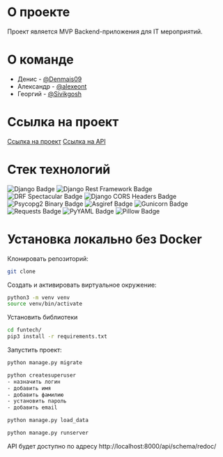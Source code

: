 # О проекте

Проект является MVP Backend-приложения для IT мероприятий.

# О команде

- Денис - [@Denmais09](https://t.me/Denmais09)
- Александр - [@alexeont](https://t.me/alexeont)
- Георгий - [@Sivikgosh](https://t.me/SivikGosh)

# Ссылка на проект

[Ссылка на проект](http://84.252.73.12/)
[Ссылка на API](http://84.252.73.12/api/schema/redoc/)

# Стек технологий

<div> 
 <img src="https://img.shields.io/badge/Django-%23404d59.svg?style=for-the-badge&logo=django&logoColor=green" alt="Django Badge" />
 <img src="https://img.shields.io/badge/djangorestframework-%23404d59.svg?style=for-the-badge&logo=djangorestframework&logoColor=green" alt="Django Rest Framework Badge" />
 <img src="https://img.shields.io/badge/drf--spectacular-%23404d59.svg?style=for-the-badge&logo=drf&logoColor=green" alt="DRF Spectacular Badge" />
 <img src="https://img.shields.io/badge/django--cors--headers-%23404d59.svg?style=for-the-badge&logo=django&logoColor=green" alt="Django CORS Headers Badge" />
 <img src="https://img.shields.io/badge/psycopg2--binary-%23404d59.svg?style=for-the-badge&logo=postgresql&logoColor=green" alt="Psycopg2 Binary Badge" />
 <img src="https://img.shields.io/badge/asgiref-%23404d59.svg?style=for-the-badge&logo=python&logoColor=green" alt="Asgiref Badge" />
 <img src="https://img.shields.io/badge/gunicorn-%23404d59.svg?style=for-the-badge&logo=python&logoColor=green" alt="Gunicorn Badge" />
 <img src="https://img.shields.io/badge/requests-%23404d59.svg?style=for-the-badge&logo=requests&logoColor=green" alt="Requests Badge" />
 <img src="https://img.shields.io/badge/PyYAML-%23404d59.svg?style=for-the-badge&logo=python&logoColor=green" alt="PyYAML Badge" />
 <img src="https://img.shields.io/badge/pillow-%23404d59.svg?style=for-the-badge&logo=pillow&logoColor=green" alt="Pillow Badge" />
</div>

# Установка локально без Docker

Клонировать репозиторий:

```bash
git clone
```

Создать и активировать виртуальное окружение:

```bash
python3 -m venv venv
source venv/bin/activate
```

Установить библиотеки

```bash
cd funtech/
pip3 install -r requirements.txt
```

Запустить проект:

```bash
python manage.py migrate

python createsuperuser
- назначить логин
- добавить имя
- добавить фамилию
- установить пароль
- добавить email

python manage.py load_data

python manage.py runserver
```

API будет доступно по адресу http://localhost:8000/api/schema/redoc/
